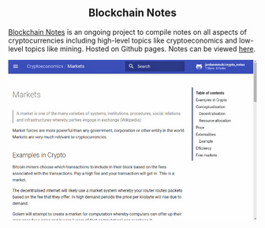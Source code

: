 <center> <h2>Blockchain Notes</h2> </center>

[Blockchain Notes](https://github.com/jordanmmck/blockchain) is an ongoing project to compile notes on all aspects of cryptocurrencies including high-level topics like cryptoeconomics and low-level topics like mining. Hosted on Github pages. Notes can be viewed [here](http://www.jordanmmck.com/blockchain/).

<img src="/public/images/blockchain_notes_large.png" alt="blockchain_notes"/>
